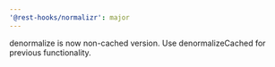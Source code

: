 ```yaml
---
'@rest-hooks/normalizr': major
---
```


denormalize is now non-cached version.
Use denormalizeCached for previous functionality.
